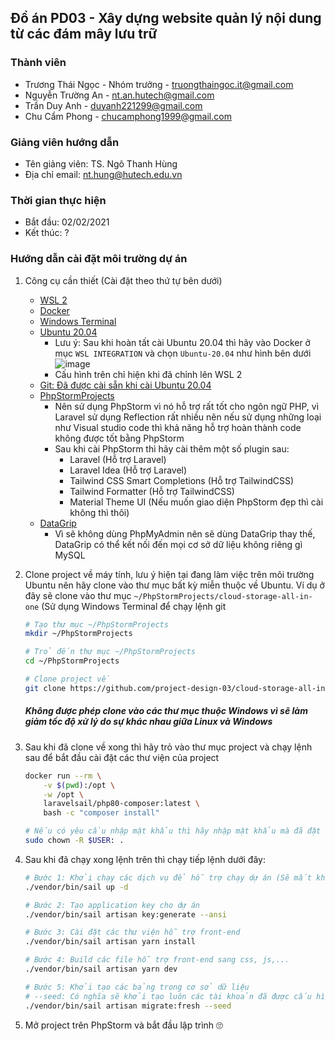 ## Đồ án PD03 - Xây dựng website quản lý nội dung từ các đám mây lưu trữ

### Thành viên

- Trương Thái Ngọc - Nhóm trưởng - <truongthaingoc.it@gmail.com>
- Nguyễn Trường An - <nt.an.hutech@gmail.com>
- Trần Duy Anh - <duyanh221299@gmail.com>
- Chu Cẩm Phong - <chucamphong1999@gmail.com>

### Giảng viên hướng dẫn

- Tên giảng viên: TS. Ngô Thanh Hùng
- Địa chỉ email: nt.hung@hutech.edu.vn

### Thời gian thực hiện

- Bắt đầu: 02/02/2021
- Kết thúc: ?

### Hướng dẫn cài đặt môi trường dự án

1. Công cụ cần thiết (Cài đặt theo thứ tự bên dưới)
    - [WSL 2](https://docs.microsoft.com/en-us/windows/wsl/install-win10)
    - [Docker](https://www.docker.com/)
    - [Windows Terminal](https://www.microsoft.com/vi-vn/p/windows-terminal/9n0dx20hk701)
    - [Ubuntu 20.04](https://www.microsoft.com/en-us/p/ubuntu-2004-lts/9n6svws3rx71?activetab=pivot:overviewtab)
        - Lưu ý: Sau khi hoàn tất cài Ubuntu 20.04 thì hãy vào Docker ở mục `WSL INTEGRATION` và chọn `Ubuntu-20.04` như
          hình bên dưới
          ![image](https://user-images.githubusercontent.com/58473133/107377080-29890000-6b1d-11eb-93ba-9055ea9afc76.png)
        - Cấu hình trên chỉ hiện khi đã chỉnh lên WSL 2
    - [Git: Đã được cài sẵn khi cài Ubuntu 20.04](https://github.com/project-design-03/cloud-storage-all-in-one)
    - [PhpStormProjects](https://www.jetbrains.com/toolbox-app/)
        - Nên sử dụng PhpStorm vì nó hỗ trợ rất tốt cho ngôn ngữ PHP, vì Laravel sử dụng Reflection rất nhiều nên nếu sử
          dụng những loại như Visual studio code thì khả năng hỗ trợ hoàn thành code không được tốt bằng PhpStorm
        - Sau khi cài PhpStorm thì hãy cài thêm một số plugin sau:
            - Laravel (Hỗ trợ Laravel)
            - Laravel Idea (Hỗ trợ Laravel)
            - Tailwind CSS Smart Completions (Hỗ trợ TailwindCSS)
            - Tailwind Formatter (Hỗ trợ TailwindCSS)
            - Material Theme UI (Nếu muốn giao diện PhpStorm đẹp thì cài không thì thôi)
    - [DataGrip](https://www.jetbrains.com/toolbox-app/)
        - Vì sẽ không dùng PhpMyAdmin nên sẽ dùng DataGrip thay thế, DataGrip có thể kết nối đến mọi cơ sở dữ liệu không
          riêng gì MySQL
2. Clone project về máy tính, lưu ý hiện tại đang làm việc trên môi trường Ubuntu nên hãy clone vào thư mục bất kỳ miễn
   thuộc về Ubuntu. Ví dụ ở đây sẽ clone vào thư mục `~/PhpStormProjects/cloud-storage-all-in-one` (Sử dụng Windows
   Terminal để chạy lệnh git
   ```bash
   # Tạo thư mục ~/PhpStormProjects
   mkdir ~/PhpStormProjects
   
   # Trỏ đến thư mục ~/PhpStormProjects
   cd ~/PhpStormProjects
   
   # Clone project về
   git clone https://github.com/project-design-03/cloud-storage-all-in-one.git
   ```
   ##### Không được phép clone vào các thư mục thuộc Windows vì sẽ làm giảm tốc độ xử lý do sự khác nhau giữa Linux và Windows

3. Sau khi đã clone về xong thì hãy trỏ vào thư mục project và chạy lệnh sau để bắt đầu cài đặt các thư viện của project

    ```bash
    docker run --rm \
        -v $(pwd):/opt \
        -w /opt \
        laravelsail/php80-composer:latest \
        bash -c "composer install"
    
    # Nếu có yêu cầu nhập mật khẩu thì hãy nhập mật khẩu mà đã đặt khi cài đặt Ubuntu
    sudo chown -R $USER: .
    ```

4. Sau khi đã chạy xong lệnh trên thì chạy tiếp lệnh dưới đây:

    ```bash
    # Bước 1: Khởi chạy các dịch vụ để hỗ trợ chạy dự án (Sẽ mất khá nhiều thời gian ở lần đầu tiên)
    ./vendor/bin/sail up -d
    
    # Bước 2: Tạo application key cho dự án
    ./vendor/bin/sail artisan key:generate --ansi
    
    # Bước 3: Cài đặt các thư viện hỗ trợ front-end
    ./vendor/bin/sail artisan yarn install
    
    # Bước 4: Build các file hỗ trợ front-end sang css, js,...
    ./vendor/bin/sail artisan yarn dev
    
    # Bước 5: Khởi tạo các bảng trong cơ sở dữ liệu
    # --seed: Có nghĩa sẽ khởi tạo luôn các tài khoản đã được cấu hình sẵn, nếu bỏ đi sẽ chỉ tạo các bảng mà không tạo dữ liệu
    ./vendor/bin/sail artisan migrate:fresh --seed
    ```

5. Mở project trên PhpStorm và bắt đầu lập trình 🙄
